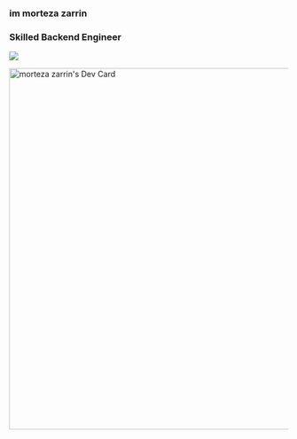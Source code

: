 ### im morteza zarrin


### Skilled Backend Engineer


  <img src="https://github-readme-stats-sigma-five.vercel.app/api?username=grandnative&show_icons=true&theme=synthwave&count_private=true"/>

  <a href="https://app.daily.dev/mortezazarrin"><img src="https://api.daily.dev/devcards/v2/veMZj3xVtIi8CzI7VlJE0.png?type=wide&r=9dk" width="652" alt="morteza zarrin's Dev Card"/></a>
